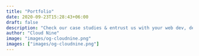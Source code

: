 ```yaml
---
title: "Portfolio"
date: 2020-09-23T15:28:43+06:00
draft: false
description: "Check our case studies & entrust us with your web dev, design & marketing projects to reach cloud nine! E-commerce leaders work with us."
author: "Cloud Nine"
image: "images/og-cloudnine.png"
images: ["images/og-cloudnine.png"]
---
```

